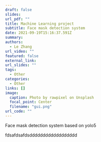 ```yaml
---
draft: false
slides: 
url_pdf: ""
title: Machine Learning project
subtitle: Face mask detection system 
date: 2021-09-19T15:16:37.591Z
summary: 
authors:
  - Le Zhang
url_video: ""
featured: false
external_link: 
url_slides: ""
tags: 
  - Other
categories:
  - Other
links: []
image:
  caption: Photo by rawpixel on Unsplash
  focal_point: Center
  filename: "gui.png"
url_code: ""
---
```

Face mask detection system based on yolo5



fdsafdsafdsdddddddddddddddddd